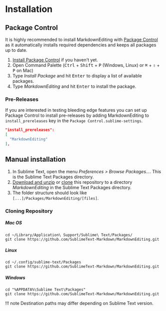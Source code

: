 # Installation

## Package Control

It is highly recommended to install MarkdownEditing with [Package Control](https://packagecontrol.io) as it automatically installs required dependencies and keeps all packages up to date.

1.   [Install Package Control][InstallPackageControl] if you haven't yet.
2.   Open Command Palette (<kbd>Ctrl</kbd> + <kbd>Shift</kbd> + <kbd>P</kbd> (Windows, Linux) or
     <kbd>⌘</kbd> + <kbd>⇧</kbd> + <kbd>P</kbd> on Mac)
3.   Type _Install Package_ and hit <kbd>Enter</kbd> to display a list of available packages.
4.   Type _MarkdownEditing_ and hit <kbd>Enter</kbd> to install the package.

### Pre-Releases

If you are interested in testing bleeding edge features you can set up Package Control
to install pre-releases by adding MarkdownEditing to `install_prereleases` key 
in the `Package Control.sublime-settings`.

```JSON
"install_prereleases":
[
  "MarkdownEditing"
],
```

## Manual installation

1.   In Sublime Text, open the menu _Preferences > Browse Packages..._. 
     This is the Sublime Text Packages directory.
2.   [Download and unzip][download] or [clone][] this repository to a directory _MarkdownEditing_ 
     in the Sublime Text Packages directory.
3.   The folder structure should look like `[...]/Packages/MarkdownEditing/[files]`.

### Cloning Repository

##### Mac OS

```shell
cd ~/Library/Application\ Support/Sublime\ Text/Packages/
git clone https://github.com/SublimeText-Markdown/MarkdownEditing.git
```

##### Linux

```shell
cd ~/.config/sublime-text/Packages
git clone https://github.com/SublimeText-Markdown/MarkdownEditing.git
```

##### Windows

```shell
cd "%APPDATA%\Sublime Text\Packages"
git clone https://github.com/SublimeText-Markdown/MarkdownEditing.git
```

!!! note
    Destination paths may differ depending on Sublime Text version.

[InstallPackageControl]: https://packagecontrol.io/installation
[download]: https://github.com/SublimeText-Markdown/MarkdownEditing/archive/master.zip
[clone]: https://help.github.com/articles/cloning-a-repository
